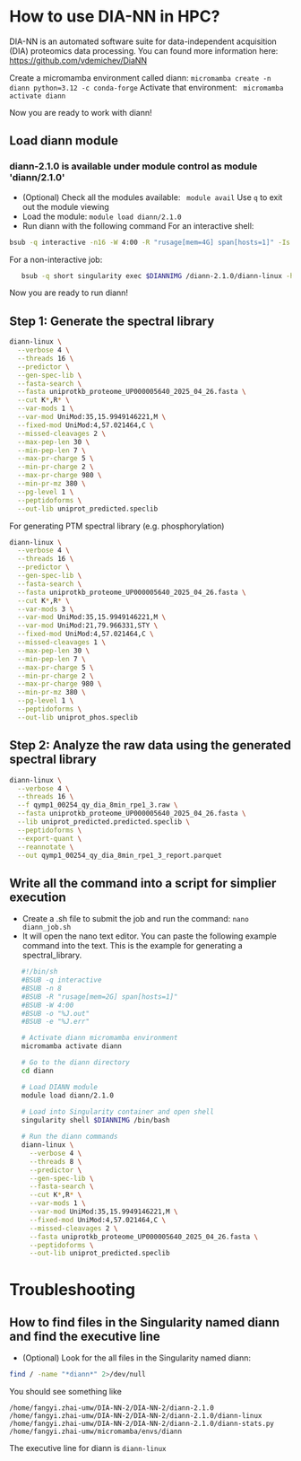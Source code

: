 # How to use DIA-NN in HPC?
DIA-NN is an automated software suite for data-independent acquisition (DIA) proteomics data processing.
You can found more information here: https://github.com/vdemichev/DiaNN

Create a micromamba environment called diann:
```micromamba create -n diann python=3.12 -c conda-forge```
Activate that environment:
``` micromamba activate diann```

Now you are ready to work with diann!

## Load diann module
### diann-2.1.0 is available under module control as module 'diann/2.1.0'
- (Optional) Check all the modules available: ``` module avail```
Use ```q``` to exit out the module viewing
- Load the module: ```module load diann/2.1.0```
- Run diann with the following command
For an interactive shell:
```bash
bsub -q interactive -n16 -W 4:00 -R "rusage[mem=4G] span[hosts=1]" -Is singularity shell $DIANNIMG /bin/bash
```
For a non-interactive job:
``` bash
   bsub -q short singularity exec $DIANNIMG /diann-2.1.0/diann-linux -h
```

Now you are ready to run diann!

## Step 1: Generate the spectral library
```bash
diann-linux \
  --verbose 4 \
  --threads 16 \
  --predictor \
  --gen-spec-lib \
  --fasta-search \
  --fasta uniprotkb_proteome_UP000005640_2025_04_26.fasta \
  --cut K*,R* \
  --var-mods 1 \
  --var-mod UniMod:35,15.9949146221,M \
  --fixed-mod UniMod:4,57.021464,C \
  --missed-cleavages 2 \
  --max-pep-len 30 \
  --min-pep-len 7 \
  --max-pr-charge 5 \
  --min-pr-charge 2 \
  --max-pr-charge 980 \
  --min-pr-mz 380 \
  --pg-level 1 \
  --peptidoforms \
  --out-lib uniprot_predicted.speclib
```

For generating PTM spectral library (e.g. phosphorylation)
```bash
diann-linux \
  --verbose 4 \
  --threads 16 \
  --predictor \
  --gen-spec-lib \
  --fasta-search \
  --fasta uniprotkb_proteome_UP000005640_2025_04_26.fasta \
  --cut K*,R* \
  --var-mods 3 \
  --var-mod UniMod:35,15.9949146221,M \
  --var-mod UniMod:21,79.966331,STY \
  --fixed-mod UniMod:4,57.021464,C \
  --missed-cleavages 1 \
  --max-pep-len 30 \
  --min-pep-len 7 \
  --max-pr-charge 5 \
  --min-pr-charge 2 \
  --max-pr-charge 980 \
  --min-pr-mz 380 \
  --pg-level 1 \
  --peptidoforms \
  --out-lib uniprot_phos.speclib
```

## Step 2: Analyze the raw data using the generated spectral library
```bash
diann-linux \
  --verbose 4 \
  --threads 16 \
  --f qymp1_00254_qy_dia_8min_rpe1_3.raw \
  --fasta uniprotkb_proteome_UP000005640_2025_04_26.fasta \
  --lib uniprot_predicted.predicted.speclib \
  --peptidoforms \
  --export-quant \
  --reannotate \
  --out qymp1_00254_qy_dia_8min_rpe1_3_report.parquet
```
## Write all the command into a script for simplier execution
- Create a .sh file to submit the job and run the command: ```nano diann_job.sh```
- It will open the nano text editor. You can paste the following example command into the text. This is the example for generating a spectral_library.
``` bash
   #!/bin/sh
   #BSUB -q interactive
   #BSUB -n 8
   #BSUB -R "rusage[mem=2G] span[hosts=1]"
   #BSUB -W 4:00
   #BSUB -o "%J.out"
   #BSUB -e "%J.err"

   # Activate diann micromamba environment
   micromamba activate diann

   # Go to the diann directory
   cd diann

   # Load DIANN module
   module load diann/2.1.0
   
   # Load into Singularity container and open shell
   singularity shell $DIANNIMG /bin/bash

   # Run the diann commands
   diann-linux \
     --verbose 4 \
     --threads 8 \
     --predictor \
     --gen-spec-lib \
     --fasta-search \
     --cut K*,R* \
     --var-mods 1 \
     --var-mod UniMod:35,15.9949146221,M \
     --fixed-mod UniMod:4,57.021464,C \
     --missed-cleavages 2 \
     --fasta uniprotkb_proteome_UP000005640_2025_04_26.fasta \
     --peptidoforms \
     --out-lib uniprot_predicted.speclib
```

# Troubleshooting
## How to find files in the Singularity named diann and find the executive line
- (Optional) Look for the all files in the Singularity named diann:
```bash
find / -name "*diann*" 2>/dev/null
```
You should see something like
```
/home/fangyi.zhai-umw/DIA-NN-2/DIA-NN-2/diann-2.1.0
/home/fangyi.zhai-umw/DIA-NN-2/DIA-NN-2/diann-2.1.0/diann-linux
/home/fangyi.zhai-umw/DIA-NN-2/DIA-NN-2/diann-2.1.0/diann-stats.py
/home/fangyi.zhai-umw/micromamba/envs/diann
```
The executive line for diann is ```diann-linux```
